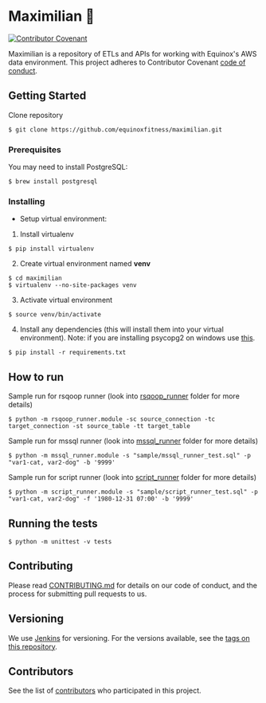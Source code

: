 Maximilian :robot:
==========
[![Contributor Covenant](https://img.shields.io/badge/Contributor%20Covenant-v1.4%20adopted-ff69b4.svg)](code-of-conduct.md)

Maximilian is a repository of ETLs and APIs for working with Equinox's AWS data environment.
This project adheres to Contributor Covenant [code of conduct](https://github.com/equinoxfitness/maximilian/blob/master/CODE_OF_CONDUCT.md).

## Getting Started

Clone repository
```
$ git clone https://github.com/equinoxfitness/maximilian.git
```

### Prerequisites

You may need to install PostgreSQL:
```
$ brew install postgresql
```

### Installing

- Setup virtual environment:
1. Install virtualenv
```
$ pip install virtualenv
```
2. Create virtual environment named **venv**
```
$ cd maximilian
$ virtualenv --no-site-packages venv
```
3. Activate virtual environment
```
$ source venv/bin/activate
```
4. Install any dependencies (this will install them into your virtual environment). 
Note: if you are installing psycopg2 on windows use [this](http://www.stickpeople.com/projects/python/win-psycopg/).
```
$ pip install -r requirements.txt
```

## How to run
Sample run for rsqoop runner (look into [rsqoop_runner](https://github.com/equinoxfitness/maximilian/tree/master/rsqoop_runner) folder for more details)
```
$ python -m rsqoop_runner.module -sc source_connection -tc target_connection -st source_table -tt target_table
```
Sample run for mssql runner (look into [mssql_runner](https://github.com/equinoxfitness/maximilian/tree/master/mssql_runner) folder for more details)
```
$ python -m mssql_runner.module -s "sample/mssql_runner_test.sql" -p "var1-cat, var2-dog" -b '9999'
```
Sample run for script runner (look into [script_runner](https://github.com/equinoxfitness/maximilian/tree/master/script_runner) folder for more details)
```
$ python -m script_runner.module -s "sample/script_runner_test.sql" -p "var1-cat, var2-dog" -f '1980-12-31 07:00' -b '9999'
```

## Running the tests

```
$ python -m unittest -v tests
```

## Contributing

Please read [CONTRIBUTING.md](https://github.com/equinoxfitness/maximilian/blob/master/CONTRIBUTING.md) for details on our code of conduct, and the process for submitting pull requests to us.

## Versioning

We use [Jenkins](https://jenkins.io/) for versioning. For the versions available, see the [tags on this repository](https://github.com/equinoxfitness/maximilian/tags). 

## Contributors

See the list of [contributors](https://github.com/equinoxfitness/maximilian/contributors) who participated in this project.
